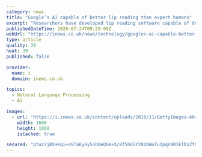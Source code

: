 ```yaml
---
category: news
title: "Google’s AI capable of better lip reading than expert humans"
excerpt: "Researchers have developed lip reading software capable of deciphering spoken words more accurately than expert humans. Scientists from the University of"
publishedDateTime: 2020-07-24T09:29:00Z
webUrl: "https://inews.co.uk/news/technology/googles-ai-capable-better-lip-reading-expert-humans-33161"
type: article
quality: 39
heat: 39
published: false

provider:
  name: i
  domain: inews.co.uk

topics:
  - Natural Language Processing
  - AI

images:
  - url: "https://i.inews.co.uk/content/uploads/2016/11/GettyImages-464378562.jpg"
    width: 1600
    height: 1068
    isCached: true

secured: "ptuz7jBX+Kqi+oVTaKyGy5nbOeQGm+X/8f5hGSY28ibWoTu2pqV9R1ETDsZf0/8vqHepnHHPQC0QxcMgYY8Vn5wyGPIN1LaLglt0FXr16kAysuqMLIp2iqf45sc9T3zlFibeLXb67K1lVcHx+9h9GmYIqR3kDe75ak0oUpxzgJp8DG/ItFYbQfMoIjlxsDhRAhoNgCcV/IdaLEq2MhFBhOhFLvHDcov0bxOPlmYrZTu8XD0Zz5A2zCVhouV83r7RfAvY+3cLbxOo1zpb9ax5lbhF5tYHpYEWH7E+krCmSFbdjhjKDpFKwyl/UBiccyVJn83NqtKzYbY83jon8/+TpA==;x3b2SBc7dmF/BaYYmmWUnA=="
---
```


